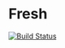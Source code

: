 # Fresh
[![Build Status](https://travis-ci.org/ankurM3057/Fresh.svg?branch=master)](https://travis-ci.org/ankurM3057/Fresh)
